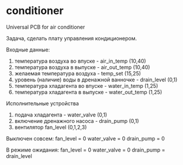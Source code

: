 # conditioner
Universal PCB for air conditioner

Задача, сделать плату управления кондиционером.

Входные данные:
1) температура воздуха во впуске - air_in_temp (10,40)
2) температура воздуха в выпуске - air_out_temp (10,40)
3) желаемая температура воздуха - temp_set (15,25)
4) уровень (наличие) воды в дренажной ванночке - drain_level (0,1)
5) температура хладагента во впуске - water_in_temp (1,25)
6) температура хладагента в выпуске - water_out_temp (1,25)

Исполнительные устройства
1) подача хладагента - water_valve (0,1)
2) включение дренажного насоса - drain_pump (0,1)
3) вентилятор fan_level (0,1,2,3)

Выключен совсем:
fan_level = 0
water_valve = 0
drain_pump = 0

В режиме ожидания:
fan_level = 0
water_valve = 0
drain_pump = drain_level

